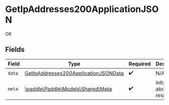 # GetIpAddresses200ApplicationJSON

OK


## Fields

| Field                                                                                                   | Type                                                                                                    | Required                                                                                                | Description                                                                                             |
| ------------------------------------------------------------------------------------------------------- | ------------------------------------------------------------------------------------------------------- | ------------------------------------------------------------------------------------------------------- | ------------------------------------------------------------------------------------------------------- |
| `data`                                                                                                  | [GetIpAddresses200ApplicationJSONData](../../models/operations/GetIpAddresses200ApplicationJSONData.md) | :heavy_check_mark:                                                                                      | N/A                                                                                                     |
| `meta`                                                                                                  | [\paddle\Paddle\Models\Shared\Meta](../../models/shared/Meta.md)                                        | :heavy_check_mark:                                                                                      | Information about this response.                                                                        |